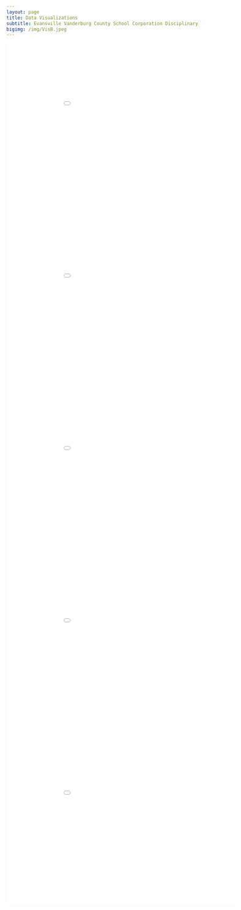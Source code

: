 ```yaml
---
layout: page
title: Data Visualizations
subtitle: Evansville Vanderburg County School Corporation Disciplinary Data
bigimg: /img/VisB.jpeg
---
```

  
<iframe id="scaled-frame" width="1200" height="900" scrolling="auto" align="left" frameborder="0" src="../img/Dashboard_1.png"> </iframe>
<iframe id="scaled-frame" width="1200" height="900" scrolling="auto" align="left" frameborder="0" src="../img/Dashboard_2.png"> </iframe>
<iframe id="scaled-frame" width="1200" height="900" scrolling="auto" align="left" frameborder="0" src="../img/Dashboard_3.png"> </iframe>
<iframe id="scaled-frame" width="1200" height="900" scrolling="auto" align="left" frameborder="0" src="../img/Dashboard_4.png"> </iframe>
<iframe id="scaled-frame" width="1200" height="900" scrolling="auto" align="left" frameborder="0" src="../img/Dashboard_5.png"> </iframe>

<style>
  #scaled-frame { width: 1200px; height: 900px; border: 0px; }
  #scaled-frame {zoom: 0.5;
  -moz-transform: scale(0.71);
  -moz-transform-origin: 0 0;
  -o-transform: scale(1);
  -o-transform-origin: 0 0;
  -webkit-transform: scale(1);
  -webkit-transform-origin: 0 0;}
</style>
